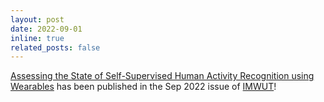 ```yaml
---
layout: post
date: 2022-09-01
inline: true
related_posts: false
---
```


[Assessing the State of Self-Supervised Human Activity Recognition using Wearables](https://dl.acm.org/doi/10.1145/3550299) has been published in the Sep 2022 issue of [IMWUT](https://dl.acm.org/journal/imwut)! 